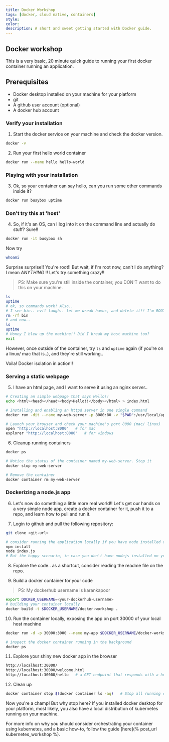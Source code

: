 ```yaml
---
title: Docker Workshop
tags: [docker, cloud native, containers]
style: 
color: 
description: A short and sweet getting started with Docker guide.
---
```


## Docker workshop

This is a very basic, 20 minute quick guide to running your first docker container running an application. 

## Prerequisites
- Docker desktop installed on your machine for your platform
- git
- A github user account (optional)
- A docker hub account

### Verify your installation

1. Start the docker service on your machine and check the docker version.

```bash
docker -v
```

2. Run your first hello world container

```bash
docker run --name hello hello-world
```

### Playing with your installation

3. Ok, so your container can say hello, can you run some other commands inside it?

```bash
docker run busybox uptime
```

### Don't try this at 'host'

4. So, if it's an OS, can I log into it on the command line and actually do stuff? Sure!!

```bash
docker run -it busybox sh
```

Now try 

```bash
whoami
```

Surprise surprise!! You're root!! But wait, if I'm root now, can't I do anything? I mean *ANYTHING* !! Let's try something crazy!! 

> PS: Make sure you're still inside the container, you DON'T want to do this on your machine.

```bash
ls 
uptime
# ok, so commands work! Also..
# I see bin.. evil laugh.. let me wreak havoc, and delete it!! I'm ROOT!!
rm -rf bin
# and now..
ls
uptime
# Honey I blew up the machine!! Did I break my host machine too?
exit
```

However, once outside of the container, try `ls` and `uptime` again (if you're on a linux/ mac that is..), and they're still working..

Voila! Docker isolation in action!!

### Serving a static webpage

5. I have an html page, and I want to serve it using an nginx server..

```bash
# Creating an simple webpage that says Hello!!
echo <html><head></head><body>Hello!!</body></html> > index.html

# Installing and enabling an httpd server in one single command
docker run -dit --name my-web-server -p 8080:80 -v "$PWD":/usr/local/apache2/htdocs/ httpd:2.4

# Launch your browser and check your machine's port 8080 (mac/ linux)
open "http://localhost:8080"   # for mac
explorer "http://localhost:8080"   # for windows

```

6. Cleanup running containers

```bash
docker ps 

# Notice the status of the container named my-web-server. Stop it
docker stop my-web-server

# Remove the container
docker container rm my-web-server
```

### Dockerizing a node.js app

6. Let's now do something a little more real world!! Let's get our hands on a very simple node app, create a docker container for it, push it to a repo, and learn how to pull and run it. 

7. Login to github and pull the following repository:

```bash
git clone <git-url>

# consider running the application locally if you have node installed on your machine
npm install
node index.js
# But the happy scenario, in case you don't have nodejs installed on your machine, docker to the rescue
```

8. Explore the code.. as a shortcut, consider reading the readme file on the repo.

9. Build a docker container for your code

> PS: My dockerhub username is karankapoor

```bash
export DOCKER_USERNAME=<your-dockerhub-username>
# building your container locally
docker build -t $DOCKER_USERNAME/docker-workshop .
```

10. Run the container locally, exposing the app on port 30000 of your local host machine

```bash
docker run -d -p 30000:3000 --name my-app $DOCKER_USERNAME/docker-workshop:latest

# inspect the docker container running in the background
docker ps
```

11. Explore your shiny new docker app in the browser

```bash
http://localhost:30000/
http://localhost:30000/welcome.html
http://localhost:30000/hello   # a GET endpoint that responds with a hello in plaintext

```

12. Clean up

```bash
docker container stop $(docker container ls -aq)   # Stop all running containers
```

Now you're a champ! But why stop here? If you installed docker desktop for your platform, most likely, you also have a local distribution of kubernetes running on your machine.

For more info on why you should consider orchestrating your container using kubernetes, and a basic how-to, follow the guide [here](% post_url kubernetes_workshop %).